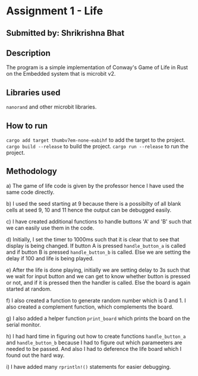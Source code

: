 # Assignment 1 - Life
## Submitted by: Shrikrishna Bhat

## Description
The program is a simple implementation of Conway's Game of Life in Rust on the Embedded system that is microbit v2.

## Libraries used
```nanorand``` and other microbit libraries.

## How to run
```cargo add target thumbv7em-none-eabihf``` to add the target to the project.
```cargo build --release``` to build the project.
```cargo run --release``` to run the project.

## Methodology
a) The game of life code is given by the professor hence I have used the same code directly.

b) I used the seed starting at 9 because there is a possibilty of all blank cells at seed 9, 10 and 11 hence the output can be debugged easily.

c) I have created additional functions to handle buttons 'A' and 'B' such that we can easily use them in the code.

d) Initially, I set the timer to 1000ms such that it is clear that to see that display is being changed. If button A is pressed ```handle_button_a``` is called and if button B is pressed ```handle_button_b``` is called. Else we are setting the delay if 100 and life is being played.

e) After the life is done playing, initially we are setting delay to 3s such that we wait for input button and we can get to know whether button is pressed or not, and if it is pressed then the handler is called. Else the board is again started at random.

f) I also created a function to generate random number which is 0 and 1. I also created a complement function, which complements the board.

g) I also added a helper function ```print_board``` which prints the board on the serial monitor.

h) I had hard time in figuring out how to create functions ```handle_button_a``` and ```handle_button_b``` because I had to figure out which parameeters are needed to be passed. And also I had to deference the life board which I found out the hard way.

i) I have added many ```rprintln!()``` statements for easier debugging.
